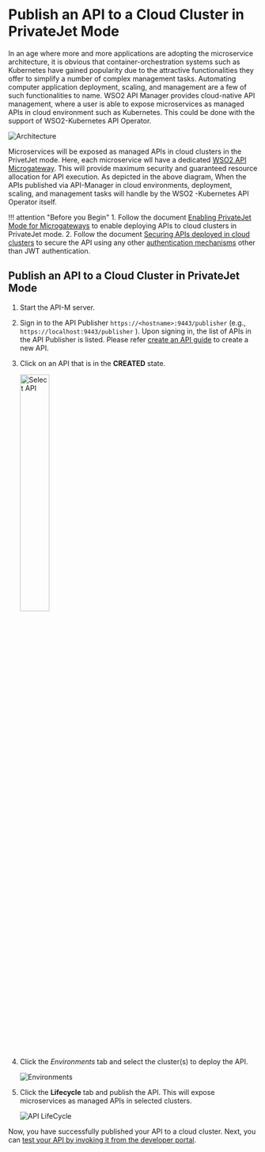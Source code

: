 # Publish an API to a Cloud Cluster in PrivateJet Mode

In an age where more and more applications are adopting the microservice architecture, it is obvious that container-orchestration systems such as Kubernetes have gained popularity due to the attractive functionalities they offer to simplify a number of complex management tasks.
Automating computer application deployment, scaling, and management are a few of such functionalities to name. WSO2 API Manager provides cloud-native API management, where a user is able to expose microservices as managed APIs in cloud environment such as Kubernetes. 
This could be done with the support of WSO2-Kubernetes API Operator. 

 ![Architecture]({{base_path}}/assets/img/learn/privatejet-mode/architecture.png)

Microservices will be exposed as managed APIs in cloud clusters in the PrivetJet mode. Here, each microservice wll have a dedicated [WSO2 API Microgateway](https://wso2.com/api-management/api-microgateway/). This will provide maximum security and guaranteed resource allocation for API execution. As depicted in the above diagram, When the APIs published via API-Manager in cloud environments, deployment, scaling, and management tasks will handle by the WSO2 -Kubernetes API Operator itself.

!!! attention "Before you Begin"
    1. Follow the document [Enabling PrivateJet Mode for Microgateways]({{base_path}}/learn/kubernetes-operators/k8s-api-operator/enabling-privatejet-mode-to-deploy-apis/) to enable deploying APIs to cloud clusters in PrivateJet mode.
    2. Follow the document [Securing APIs deployed in cloud clusters]({{base_path}}/learn/api-security/api-authentication/securing-apis-deployed-in-cloud-clusters/) to secure the API using any other [authentication mechanisms](https://github.com/wso2/k8s-api-operator/blob/v1.2.0-alpha/docs/HowToGuide/OverviewOfCrds/apply-security-to-api.md) other than JWT authentication. 

## Publish an API to a Cloud Cluster in PrivateJet Mode  
 
1. Start the API-M server.

2. Sign in to the API Publisher `https://<hostname>:9443/publisher` (e.g., `https://localhost:9443/publisher` ). Upon signing in, the list of APIs in the API Publisher is listed. Please refer [create an API guide](/learn/design-api/create-api/create-a-rest-api/) to create a new API. 

3. Click on an API that is in the **CREATED** state.
   
     <img src="{{base_path}}/assets/img/learn/select-created-api.png" alt="Select API" title="Select API" width="35%" />

    
3. Click the *Environments* tab and select the cluster(s) to deploy the API.
    
     ![Environments]({{base_path}}/assets/img/learn/privatejet-mode/environment.png)
    
4. Click the **Lifecycle**  tab  and publish the API.  This will expose microservices as managed APIs in selected clusters.
 
     ![API LifeCycle]({{base_path}}/assets/img/learn/privatejet-mode/lifecycle_publish.png)
     
Now, you have successfully published your API to a cloud cluster. Next, you can [test your API by invoking it from the developer portal]({{base_path}}/learn/consume-api/invoke-apis/invoke-apis-using-tools/invoke-an-api-using-the-integrated-api-console/#invoke-an-api-deployed-on-a-cloud-cluster). 